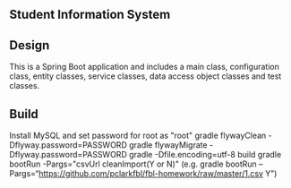 ## Student Information System

## Design

This is a Spring Boot application and includes a main class, configuration class, entity classes, service classes, data access object classes and test classes.

## Build

Install MySQL and set password for root as "root"
gradle flywayClean -Dflyway.password=PASSWORD
gradle flywayMigrate -Dflyway.password=PASSWORD
gradle -Dfile.encoding=utf-8 build
gradle bootRun -Pargs="csvUrl cleanImport(Y or N)" (e.g. gradle bootRun –Pargs=“https://github.com/pclarkfbl/fbl-homework/raw/master/1.csv Y”)
